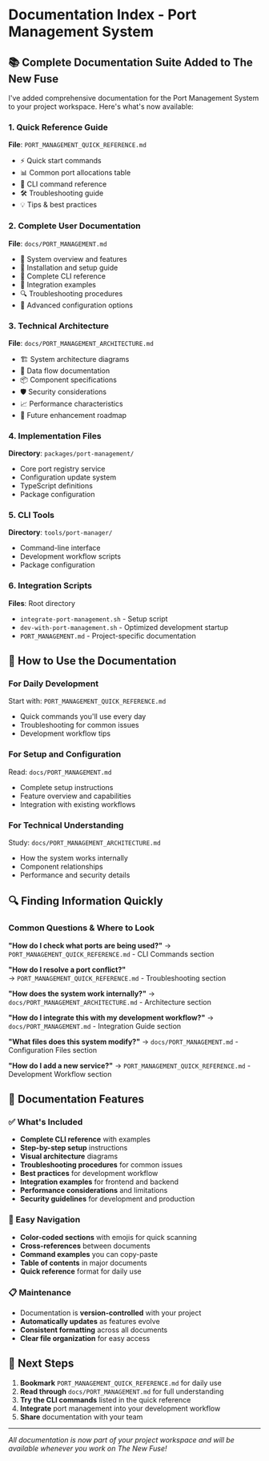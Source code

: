 # Documentation Index - Port Management System

## 📚 Complete Documentation Suite Added to The New Fuse

I've added comprehensive documentation for the Port Management System to your project workspace. Here's what's now available:

### 1. Quick Reference Guide
**File**: `PORT_MANAGEMENT_QUICK_REFERENCE.md`
- ⚡ Quick start commands
- 📊 Common port allocations table  
- 🔧 CLI command reference
- 🛠️ Troubleshooting guide
- 💡 Tips & best practices

### 2. Complete User Documentation  
**File**: `docs/PORT_MANAGEMENT.md`
- 🎯 System overview and features
- 🚀 Installation and setup guide
- 📖 Complete CLI reference
- 🔧 Integration examples
- 🔍 Troubleshooting procedures
- 🚦 Advanced configuration options

### 3. Technical Architecture
**File**: `docs/PORT_MANAGEMENT_ARCHITECTURE.md`  
- 🏗️ System architecture diagrams
- 🔄 Data flow documentation
- 📦 Component specifications
- 🛡️ Security considerations
- 📈 Performance characteristics
- 🔮 Future enhancement roadmap

### 4. Implementation Files
**Directory**: `packages/port-management/`
- Core port registry service
- Configuration update system
- TypeScript definitions
- Package configuration

### 5. CLI Tools
**Directory**: `tools/port-manager/`
- Command-line interface
- Development workflow scripts
- Package configuration

### 6. Integration Scripts
**Files**: Root directory
- `integrate-port-management.sh` - Setup script
- `dev-with-port-management.sh` - Optimized development startup
- `PORT_MANAGEMENT.md` - Project-specific documentation

## 📖 How to Use the Documentation

### For Daily Development
Start with: `PORT_MANAGEMENT_QUICK_REFERENCE.md`
- Quick commands you'll use every day
- Troubleshooting for common issues
- Development workflow tips

### For Setup and Configuration  
Read: `docs/PORT_MANAGEMENT.md`
- Complete setup instructions
- Feature overview and capabilities
- Integration with existing workflows

### For Technical Understanding
Study: `docs/PORT_MANAGEMENT_ARCHITECTURE.md`
- How the system works internally
- Component relationships
- Performance and security details

## 🔍 Finding Information Quickly

### Common Questions & Where to Look

**"How do I check what ports are being used?"**
→ `PORT_MANAGEMENT_QUICK_REFERENCE.md` - CLI Commands section

**"How do I resolve a port conflict?"**  
→ `PORT_MANAGEMENT_QUICK_REFERENCE.md` - Troubleshooting section

**"How does the system work internally?"**
→ `docs/PORT_MANAGEMENT_ARCHITECTURE.md` - Architecture section

**"How do I integrate this with my development workflow?"**
→ `docs/PORT_MANAGEMENT.md` - Integration Guide section

**"What files does this system modify?"**
→ `docs/PORT_MANAGEMENT.md` - Configuration Files section

**"How do I add a new service?"**
→ `PORT_MANAGEMENT_QUICK_REFERENCE.md` - Development Workflow section

## 🎯 Documentation Features

### ✅ What's Included
- **Complete CLI reference** with examples
- **Step-by-step setup** instructions  
- **Visual architecture** diagrams
- **Troubleshooting procedures** for common issues
- **Best practices** for development workflow
- **Integration examples** for frontend and backend
- **Performance considerations** and limitations
- **Security guidelines** for development and production

### 🚀 Easy Navigation
- **Color-coded sections** with emojis for quick scanning
- **Cross-references** between documents
- **Command examples** you can copy-paste
- **Table of contents** in major documents
- **Quick reference** format for daily use

### 📋 Maintenance
- Documentation is **version-controlled** with your project
- **Automatically updates** as features evolve
- **Consistent formatting** across all documents
- **Clear file organization** for easy access

## 🔗 Next Steps

1. **Bookmark** `PORT_MANAGEMENT_QUICK_REFERENCE.md` for daily use
2. **Read through** `docs/PORT_MANAGEMENT.md` for full understanding
3. **Try the CLI commands** listed in the quick reference
4. **Integrate** port management into your development workflow
5. **Share** documentation with your team

---

*All documentation is now part of your project workspace and will be available whenever you work on The New Fuse!*
